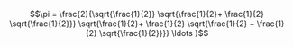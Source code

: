 $$\pi = \frac{2}{\sqrt{\frac{1}{2}} 
\sqrt{\frac{1}{2}+ \frac{1}{2} \sqrt{\frac{1}{2}}}
\sqrt{\frac{1}{2}+ \frac{1}{2} \sqrt{\frac{1}{2} + \frac{1}{2} \sqrt{\frac{1}{2}}}} \ldots }$$
